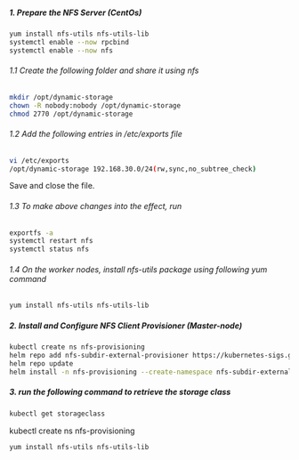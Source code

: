 ##### 1. Prepare the NFS Server (CentOs)
```sh
yum install nfs-utils nfs-utils-lib
systemctl enable --now rpcbind
systemctl enable --now nfs
```
###### 1.1 Create the following folder and share it using nfs
```sh
mkdir /opt/dynamic-storage
chown -R nobody:nobody /opt/dynamic-storage
chmod 2770 /opt/dynamic-storage
```
###### 1.2 Add the following entries in /etc/exports file
```sh
vi /etc/exports
/opt/dynamic-storage 192.168.30.0/24(rw,sync,no_subtree_check)
```
Save and close the file.
###### 1.3 To make above changes into the effect, run
```sh
exportfs -a
systemctl restart nfs
systemctl status nfs
```
###### 1.4 On the worker nodes, install nfs-utils package using following yum command
```sh
yum install nfs-utils nfs-utils-lib
```

##### 2. Install and Configure NFS Client Provisioner (Master-node)
```sh
kubectl create ns nfs-provisioning
helm repo add nfs-subdir-external-provisioner https://kubernetes-sigs.github.io/nfs-subdir-external-provisioner
helm repo update
helm install -n nfs-provisioning --create-namespace nfs-subdir-external-provisioner nfs-subdir-external-provisioner/nfs-subdir-external-provisioner --set nfs.server=192.168.1.139 --set nfs.path=/opt/dynamic-storage
```
##### 3. run the following command to retrieve the storage class
```sh
kubectl get storageclass
```


kubectl create ns nfs-provisioning

```sh
yum install nfs-utils nfs-utils-lib
```
